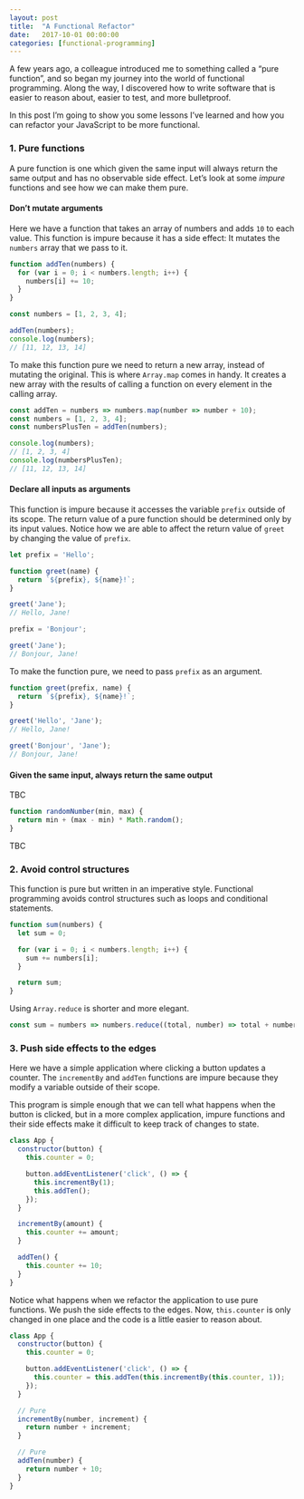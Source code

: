 ```yaml
---
layout: post
title:  "A Functional Refactor"
date:   2017-10-01 00:00:00
categories: [functional-programming]
---
```


A few years ago, a colleague introduced me to something called a “pure function”, and so began my journey into the world of functional programming. Along the way, I discovered how to write software that is easier to reason about, easier to test, and more bulletproof.

In this post I’m going to show you some lessons I’ve learned and how you can refactor your JavaScript to be more functional.

### 1. Pure functions
A pure function is one which given the same input will always return the same output and has no observable side effect. Let’s look at some _impure_ functions and see how we can make them pure.

#### Don’t mutate arguments

Here we have a function that takes an array of numbers and adds `10` to each value. This function is impure because it has a side effect: It mutates the `numbers` array that we pass to it.

```js
function addTen(numbers) {
  for (var i = 0; i < numbers.length; i++) {
    numbers[i] += 10;
  }
}

const numbers = [1, 2, 3, 4];

addTen(numbers);
console.log(numbers);
// [11, 12, 13, 14]
```

To make this function pure we need to return a new array, instead of mutating the original. This is where `Array.map` comes in handy. It creates a new array with the results of calling a function on every element in the calling array.


```js
const addTen = numbers => numbers.map(number => number + 10);
const numbers = [1, 2, 3, 4];
const numbersPlusTen = addTen(numbers);

console.log(numbers);
// [1, 2, 3, 4]
console.log(numbersPlusTen);
// [11, 12, 13, 14]
```


#### Declare all inputs as arguments

This function is impure because it accesses the variable `prefix` outside of its scope. The return value of a pure function should be determined only by its input values. Notice how we are able to affect the return value of `greet` by changing the value of `prefix`.

```js
let prefix = 'Hello';

function greet(name) {
  return `${prefix}, ${name}!`;
}

greet('Jane');
// Hello, Jane!

prefix = 'Bonjour';

greet('Jane');
// Bonjour, Jane!
```

To make the function pure, we need to pass `prefix` as an argument.

```js
function greet(prefix, name) {
  return `${prefix}, ${name}!`;
}

greet('Hello', 'Jane');
// Hello, Jane!

greet('Bonjour', 'Jane');
// Bonjour, Jane!
```


#### Given the same input, always return the same output

TBC

```js
function randomNumber(min, max) {
  return min + (max - min) * Math.random();
}
```

TBC


### 2. Avoid control structures

This function is pure but written in an imperative style. Functional programming avoids control structures such as loops and conditional statements.

```js
function sum(numbers) {
  let sum = 0;

  for (var i = 0; i < numbers.length; i++) {
    sum += numbers[i];
  }

  return sum;
}
```

Using `Array.reduce` is shorter and more elegant.

```js
const sum = numbers => numbers.reduce((total, number) => total + number);
```


### 3. Push side effects to the edges

Here we have a simple application where clicking a button updates a counter. The `incrementBy` and `addTen` functions are impure because they modify a variable outside of their scope.

This program is simple enough that we can tell what happens when the button is clicked, but in a more complex application, impure functions and their side effects make it difficult to keep track of changes to state.


```js
class App {
  constructor(button) {
    this.counter = 0;

    button.addEventListener('click', () => {
      this.incrementBy(1);
      this.addTen();
    });
  }

  incrementBy(amount) {
    this.counter += amount;
  }

  addTen() {
    this.counter += 10;
  }
}
```

Notice what happens when we refactor the application to use pure functions. We push the side effects to the edges. Now, `this.counter` is only changed in one place and the code is a little easier to reason about.

```js
class App {
  constructor(button) {
    this.counter = 0;

    button.addEventListener('click', () => {
      this.counter = this.addTen(this.incrementBy(this.counter, 1));
    });
  }

  // Pure
  incrementBy(number, increment) {
    return number + increment;
  }

  // Pure
  addTen(number) {
    return number + 10;
  }
}
```

<!--
<blockquote class="twitter-tweet" data-lang="en"><p lang="en" dir="ltr">A functional style pushes side effects to the edges: &quot;gather information, make decisions, act.&quot;<br>A good plan in most life situations too.</p>&mdash; Jessica Kerr (@jessitron) <a href="https://twitter.com/jessitron/status/713432439746654209?ref_src=twsrc%5Etfw">March 25, 2016</a></blockquote>

This tweet hits the nail on the head. How does this apply to the refactored code?

1. Gather information (click events, current state)
2. Make decisions (determine new state from pure functions)
3. Act (assign new state)

For a program to be useful, we can’t eliminate side effects entirely.
 -->

